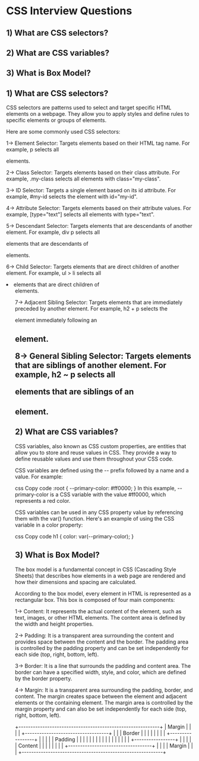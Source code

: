 # CSS Interview Questions

## 1) What are CSS selectors?
## 2) What are CSS variables?
## 3) What is Box Model?


## 1) What are CSS selectors?


CSS selectors are patterns used to select and target specific HTML elements on a webpage. They allow you to apply styles and define rules to specific elements or groups of elements.

Here are some commonly used CSS selectors:

1-> Element Selector: Targets elements based on their HTML tag name. For example, p selects all <p> elements.

2-> Class Selector: Targets elements based on their class attribute. For example, .my-class selects all elements with class="my-class".

3-> ID Selector: Targets a single element based on its id attribute. For example, #my-id selects the element with id="my-id".

4-> Attribute Selector: Targets elements based on their attribute values. For example, [type="text"] selects all elements with type="text".

5-> Descendant Selector: Targets elements that are descendants of another element. For example, div p selects all <p> elements that are descendants of <div> elements.

6-> Child Selector: Targets elements that are direct children of another element. For example, ul > li selects all <li> elements that are direct children of <ul> elements.

7->  Adjacent Sibling Selector: Targets elements that are immediately preceded by another element. For example, h2 + p selects the <p> element immediately following an <h2> element.

8->  General Sibling Selector: Targets elements that are siblings of another element. For example, h2 ~ p selects all <p> elements that are siblings of an <h2> element.

## 2) What are CSS variables?
CSS variables, also known as CSS custom properties, are entities that allow you to store and reuse values in CSS. They provide a way to define reusable values and use them throughout your CSS code.

CSS variables are defined using the -- prefix followed by a name and a value. For example:

css
Copy code
:root {
  --primary-color: #ff0000;
}
In this example, --primary-color is a CSS variable with the value #ff0000, which represents a red color.

CSS variables can be used in any CSS property value by referencing them with the var() function. Here's an example of using the CSS variable in a color property:

css
Copy code
h1 {
  color: var(--primary-color);
}

## 3) What is Box Model?

The box model is a fundamental concept in CSS (Cascading Style Sheets) that describes how elements in a web page are rendered and how their dimensions and spacing are calculated.

According to the box model, every element in HTML is represented as a rectangular box. This box is composed of four main components:

1-> Content: It represents the actual content of the element, such as text, images, or other HTML elements. The content area is defined by the width and height properties.

2-> Padding: It is a transparent area surrounding the content and provides space between the content and the border. The padding area is controlled by the padding property and can be set independently for each side (top, right, bottom, left).

3-> Border: It is a line that surrounds the padding and content area. The border can have a specified width, style, and color, which are defined by the border property.

4-> Margin: It is a transparent area surrounding the padding, border, and content. The margin creates space between the element and adjacent elements or the containing element. The margin area is controlled by the margin property and can also be set independently for each side (top, right, bottom, left).


+-----------------------------------------------------------+
|                           Margin                          |
|                                                           |
|           +-----------------------------------+           |
|           |              Border               |           |
|           |                                   |           |
|           |         +-----------------+       |           |
|           |         |     Padding     |       |           |
|           |         |                 |       |           |
|           |         |                 |       |           |
|           |         +-----------------+       |           |
|           |         |    Content      |       |           |
|           |                                   |           |
|           +-----------------------------------+           |
|                                                           |
|                           Margin                          |
|                                                           |
+-----------------------------------------------------------+
